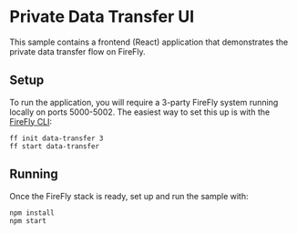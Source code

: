 # Private Data Transfer UI

This sample contains a frontend (React) application that demonstrates the private
data transfer flow on FireFly.

## Setup

To run the application, you will require a 3-party FireFly system running
locally on ports 5000-5002. The easiest way to set this up is with the
[FireFly CLI](https://github.com/kaleido-io/firefly-cli):

```
ff init data-transfer 3
ff start data-transfer
```

## Running

Once the FireFly stack is ready, set up and run the sample with:

```
npm install
npm start
```
